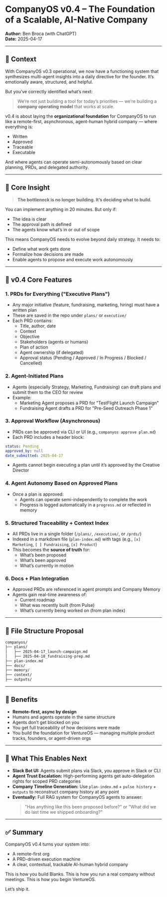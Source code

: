 # CompanyOS v0.4 – The Foundation of a Scalable, AI-Native Company

**Author:** Ben Broca (with ChatGPT)  
**Date:** 2025-04-17  

---

## 🧠 Context

With CompanyOS v0.3 operational, we now have a functioning system that synthesizes multi-agent insights into a daily directive for the founder. It’s emotionally aware, structured, and helpful.

But you’ve correctly identified what’s next:

> We’re not just building a tool for today’s priorities — we’re building a **company operating model** that works at scale.

v0.4 is about laying the **organizational foundation** for CompanyOS to run like a remote-first, asynchronous, agent-human hybrid company — where everything is:
- Written
- Approved
- Traceable
- Executable

And where agents can operate semi-autonomously based on clear planning, PRDs, and delegated authority.

---

## 🎯 Core Insight

> **The bottleneck is no longer building. It’s deciding what to build.**

You can implement anything in 20 minutes. But only if:
- The idea is clear
- The approval path is defined
- The agents know what’s in or out of scope

This means CompanyOS needs to evolve beyond daily strategy. It needs to:
- Define what work gets done
- Formalize how decisions are made
- Enable agents to propose and execute work autonomously

---

## 🧱 v0.4 Core Features

### 1. **PRDs for Everything ("Executive Plans")**
- Any major initiative (feature, fundraising, marketing, hiring) must have a written plan
- These are saved in the repo under `plans/` or `executive/`
- Each PRD contains:
  - Title, author, date
  - Context
  - Objective
  - Stakeholders (agents or humans)
  - Plan of action
  - Agent ownership (if delegated)
  - Approval status (Pending / Approved / In Progress / Blocked / Cancelled)

### 2. **Agent-Initiated Plans**
- Agents (especially Strategy, Marketing, Fundraising) can draft plans and submit them to the CEO for review
- Example:
  - Marketing Agent proposes a PRD for "TestFlight Launch Campaign"
  - Fundraising Agent drafts a PRD for "Pre-Seed Outreach Phase 1"

### 3. **Approval Workflow (Asynchronous)**
- PRDs can be approved via CLI or UI (e.g., `companyos approve plan.md`)
- Each PRD includes a header block:
```yaml
status: Pending
approved_by: null
date_submitted: 2025-04-17
```
- Agents cannot begin executing a plan until it’s approved by the Creative Director

### 4. **Agent Autonomy Based on Approved Plans**
- Once a plan is approved:
  - Agents can operate semi-independently to complete the work
  - Progress is logged automatically in a `progress.md` or reflected in memory

### 5. **Structured Traceability + Context Index**
- All PRDs live in a single folder (`/plans/`, `/executive/`, or `/prds/`)
- Indexed in a markdown file (`plan-index.md`) with tags (e.g., `[x] Marketing`, `[ ] Fundraising`, `[x] Product`)
- This becomes the **source of truth** for:
  - What’s been proposed
  - What’s been approved
  - What’s currently in motion

### 6. **Docs + Plan Integration**
- Approved PRDs are referenced in agent prompts and Company Memory
- Agents gain real-time awareness of:
  - Current roadmap
  - What was recently built (from Pulse)
  - What’s currently being worked on (from plan index)

---

## 📁 File Structure Proposal

```bash
companyos/
├── plans/
│   ├── 2025-04-17_launch-campaign.md
│   ├── 2025-04-18_fundraising-prep.md
├── plan-index.md
├── docs/
├── memory/
├── context/
├── outputs/
```

---

## 🚀 Benefits

- **Remote-first, async by design**
- Humans and agents operate in the same structure
- Agents don’t get blocked on you
- You get full traceability of how decisions were made
- You build the foundation for VentureOS — managing multiple product tracks, founders, or agent-driven orgs

---

## 🔭 What This Enables Next

- **Slack Bot UI:** Agents submit plans via Slack, you approve in Slack or CLI
- **Agent Trust Escalation:** High-performing agents get auto-delegation rights for scoped PRD categories
- **Company Timeline Generation:** Use `plan-index.md` + `pulse history` + `outputs` to reconstruct company history at any point
- **Eventually:** Full RAG system for CompanyOS agents to answer:
  > "Has anything like this been proposed before?" or "What did we do last time we shipped onboarding?"

---

## ✅ Summary

CompanyOS v0.4 turns your system into:
- A remote-first org
- A PRD-driven execution machine
- A clear, contextual, trackable AI-human hybrid company

This is how you build Blanks. This is how you run a real company without meetings. This is how you begin VentureOS.

Let’s ship it.

